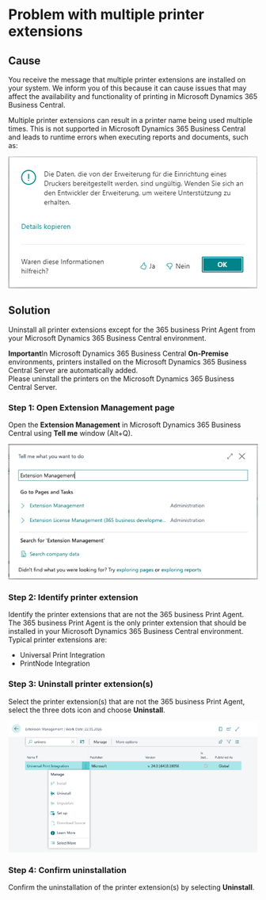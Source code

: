 # Problem with multiple printer extensions

## Cause

You receive the message that multiple printer extensions are installed on your system. We inform you of this because it can cause issues that may affect the availability and functionality of printing in Microsoft Dynamics 365 Business Central.

Multiple printer extensions can result in a printer name being used multiple times. This is not supported in Microsoft Dynamics 365 Business Central and leads to runtime errors when executing reports and documents, such as:

![Error message due to multiple printer extensions](/assets/images/365-business-print-agent/6b6ff532-4054-48af-9a6a-625d224d6fee.png)

## Solution

Uninstall all printer extensions except for the 365 business Print Agent from your Microsoft Dynamics 365 Business Central environment.

<div class="alert alert-warn">
    <i class="fa-light fa-triangle-exclamation fa-lg"></i> <strong>Important</strong>In Microsoft Dynamics 365 Business Central <strong>On-Premise</strong> environments, printers installed on the Microsoft Dynamics 365 Business Central Server are automatically added.<br>Please uninstall the printers on the Microsoft Dynamics 365 Business Central Server.
</div>

### Step 1: Open Extension Management page

Open the **Extension Management** in Microsoft Dynamics 365 Business Central using **Tell me** window (Alt+Q).

![Extension Management page in Tell me window](/assets/images/365-business-print-agent/9e977878-0149-4d1b-9b43-27d176297c2c.png)

### Step 2: Identify printer extension

Identify the printer extensions that are not the 365 business Print Agent. The 365 business Print Agent is the only printer extension that should be installed in your Microsoft Dynamics 365 Business Central environment. Typical printer extensions are:

 - Universal Print Integration
 - PrintNode Integration

### Step 3: Uninstall printer extension(s)

Select the printer extension(s) that are not the 365 business Print Agent, select the three dots icon and choose **Uninstall**.

![Uninstall extension](/assets/images/365-business-print-agent/c58ed913-44db-4ecd-834a-fa68a29edd8b.png)

### Step 4: Confirm uninstallation

Confirm the uninstallation of the printer extension(s) by selecting **Uninstall**.

